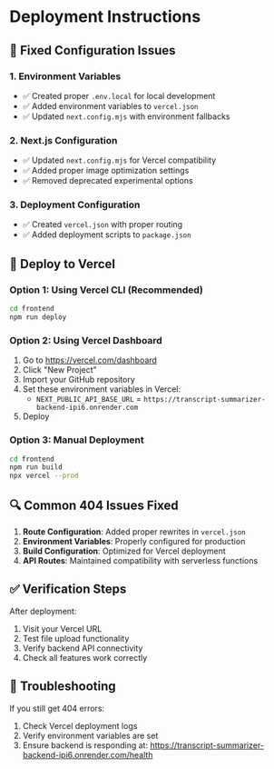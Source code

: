 # Deployment Instructions

## 🔧 Fixed Configuration Issues

### 1. Environment Variables
- ✅ Created proper `.env.local` for local development
- ✅ Added environment variables to `vercel.json`
- ✅ Updated `next.config.mjs` with environment fallbacks

### 2. Next.js Configuration
- ✅ Updated `next.config.mjs` for Vercel compatibility
- ✅ Added proper image optimization settings
- ✅ Removed deprecated experimental options

### 3. Deployment Configuration
- ✅ Created `vercel.json` with proper routing
- ✅ Added deployment scripts to `package.json`

## 🚀 Deploy to Vercel

### Option 1: Using Vercel CLI (Recommended)
```bash
cd frontend
npm run deploy
```

### Option 2: Using Vercel Dashboard
1. Go to https://vercel.com/dashboard
2. Click "New Project"
3. Import your GitHub repository
4. Set these environment variables in Vercel:
   - `NEXT_PUBLIC_API_BASE_URL` = `https://transcript-summarizer-backend-ipi6.onrender.com`
5. Deploy

### Option 3: Manual Deployment
```bash
cd frontend
npm run build
npx vercel --prod
```

## 🔍 Common 404 Issues Fixed

1. **Route Configuration**: Added proper rewrites in `vercel.json`
2. **Environment Variables**: Properly configured for production
3. **Build Configuration**: Optimized for Vercel deployment
4. **API Routes**: Maintained compatibility with serverless functions

## ✅ Verification Steps

After deployment:
1. Visit your Vercel URL
2. Test file upload functionality
3. Verify backend API connectivity
4. Check all features work correctly

## 🐛 Troubleshooting

If you still get 404 errors:
1. Check Vercel deployment logs
2. Verify environment variables are set
3. Ensure backend is responding at: https://transcript-summarizer-backend-ipi6.onrender.com/health
